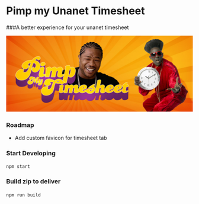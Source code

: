 # Pimp my Unanet Timesheet
###A better experience for your unanet timesheet

<p align="center">
  <img id="pimp-my-timesheet" src="pimp-timesheet.jpg" alt="Pimp">
</p>

### Roadmap
- Add custom favicon for timesheet tab
 
### Start Developing
`npm start`

### Build zip to deliver
`npm run build`
